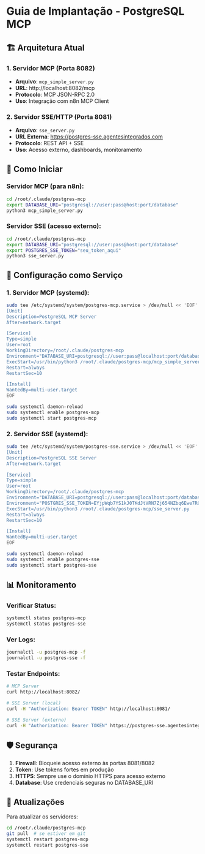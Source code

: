 # Guia de Implantação - PostgreSQL MCP

## 🏗️ Arquitetura Atual

### 1. Servidor MCP (Porta 8082)
- **Arquivo**: `mcp_simple_server.py`
- **URL**: http://localhost:8082/mcp
- **Protocolo**: MCP JSON-RPC 2.0
- **Uso**: Integração com n8n MCP Client

### 2. Servidor SSE/HTTP (Porta 8081) 
- **Arquivo**: `sse_server.py`
- **URL Externa**: https://postgres-sse.agentesintegrados.com
- **Protocolo**: REST API + SSE
- **Uso**: Acesso externo, dashboards, monitoramento

## 🚀 Como Iniciar

### Servidor MCP (para n8n):
```bash
cd /root/.claude/postgres-mcp
export DATABASE_URI="postgresql://user:pass@host:port/database"
python3 mcp_simple_server.py
```

### Servidor SSE (acesso externo):
```bash
cd /root/.claude/postgres-mcp
export DATABASE_URI="postgresql://user:pass@host:port/database"
export POSTGRES_SSE_TOKEN="seu_token_aqui"
python3 sse_server.py
```

## 🔧 Configuração como Serviço

### 1. Servidor MCP (systemd):
```bash
sudo tee /etc/systemd/system/postgres-mcp.service > /dev/null << 'EOF'
[Unit]
Description=PostgreSQL MCP Server
After=network.target

[Service]
Type=simple
User=root
WorkingDirectory=/root/.claude/postgres-mcp
Environment="DATABASE_URI=postgresql://user:pass@localhost:port/database"
ExecStart=/usr/bin/python3 /root/.claude/postgres-mcp/mcp_simple_server.py
Restart=always
RestartSec=10

[Install]
WantedBy=multi-user.target
EOF

sudo systemctl daemon-reload
sudo systemctl enable postgres-mcp
sudo systemctl start postgres-mcp
```

### 2. Servidor SSE (systemd):
```bash
sudo tee /etc/systemd/system/postgres-sse.service > /dev/null << 'EOF'
[Unit]
Description=PostgreSQL SSE Server
After=network.target

[Service]
Type=simple
User=root
WorkingDirectory=/root/.claude/postgres-mcp
Environment="DATABASE_URI=postgresql://user:pass@localhost:port/database"
Environment="POSTGRES_SSE_TOKEN=EYjpWqb7YS1kJ0TKdJtVRN7Zj654NZbq6Ewe7RCHtPs"
ExecStart=/usr/bin/python3 /root/.claude/postgres-mcp/sse_server.py
Restart=always
RestartSec=10

[Install]
WantedBy=multi-user.target
EOF

sudo systemctl daemon-reload
sudo systemctl enable postgres-sse
sudo systemctl start postgres-sse
```

## 📊 Monitoramento

### Verificar Status:
```bash
systemctl status postgres-mcp
systemctl status postgres-sse
```

### Ver Logs:
```bash
journalctl -u postgres-mcp -f
journalctl -u postgres-sse -f
```

### Testar Endpoints:
```bash
# MCP Server
curl http://localhost:8082/

# SSE Server (local)
curl -H "Authorization: Bearer TOKEN" http://localhost:8081/

# SSE Server (externo)
curl -H "Authorization: Bearer TOKEN" https://postgres-sse.agentesintegrados.com/
```

## 🛡️ Segurança

1. **Firewall**: Bloqueie acesso externo às portas 8081/8082
2. **Token**: Use tokens fortes em produção
3. **HTTPS**: Sempre use o domínio HTTPS para acesso externo
4. **Database**: Use credenciais seguras no DATABASE_URI

## 🔄 Atualizações

Para atualizar os servidores:
```bash
cd /root/.claude/postgres-mcp
git pull  # se estiver em git
systemctl restart postgres-mcp
systemctl restart postgres-sse
```